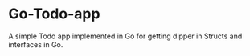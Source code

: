 # Go-Todo-app
A simple Todo app implemented in Go for getting dipper in Structs and interfaces in Go.
